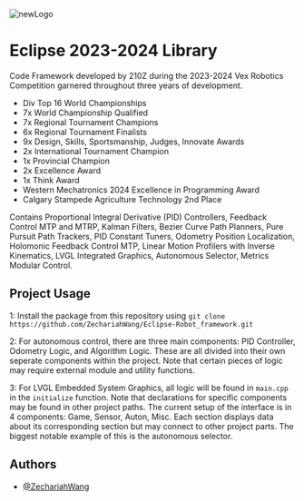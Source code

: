 ![newLogo](https://github.com/ZechariahWang/210Z-Over-Under-Worlds/assets/97078224/db011725-d4a7-4acb-8b84-9804be6e7e04)

# Eclipse 2023-2024 Library

Code Framework developed by 210Z during the 2023-2024 Vex Robotics Competition garnered throughout three years of development.

- Div Top 16 World Championships
- 7x World Championship Qualified
- 7x Regional Tournament Champions
- 6x Regional Tournament Finalists
- 9x Design, Skills, Sportsmanship, Judges, Innovate Awards
- 2x International Tournament Champion
- 1x Provincial Champion
- 2x Excellence Award
- 1x Think Award
- Western Mechatronics 2024 Excellence in Programming Award
- Calgary Stampede Agriculture Technology 2nd Place 

Contains Proportional Integral Derivative (PID) Controllers, Feedback Control MTP and MTRP, Kalman Filters, Bezier Curve Path Planners, Pure Pursuit Path Trackers, PID Constant Tuners, Odometry Position Localization, Holomonic Feedback Control MTP, Linear Motion Profilers with Inverse Kinematics, LVGL Integrated Graphics, Autonomous Selector, Metrics Modular Control.

## Project Usage
1: Install the package from this repository using ```git clone https://github.com/ZechariahWang/Eclipse-Robot_framework.git```

2: For autonomous control, there are three main components: PID Controller, Odometry Logic, and Algorithm Logic. These are all divided into their own seperate components within the project. Note that certain pieces of logic may require external module and utility functions.

3: For LVGL Embedded System Graphics, all logic will be found in ```main.cpp``` in the ```initialize``` function. Note that declarations for specific components may be found in other project paths. The current setup of the interface is in 4 components: Game, Sensor, Auton, Misc. Each section displays data about its corresponding section but may connect to other project parts. The biggest notable example of this is the autonomous selector.

## Authors

- [@ZechariahWang](https://github.com/ZechariahWang)

